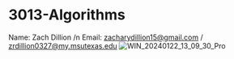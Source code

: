 # 3013-Algorithms
Name: Zach Dillion /n
Email: zacharydillion15@gmail.com / zrdillion0327@my.msutexas.edu
![WIN_20240122_13_09_30_Pro](https://github.com/zrdillion/3013-Algorithms/assets/157413038/1ad72db5-a75f-47cd-8627-68c4e90a1ef9)
